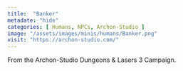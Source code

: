 ```yaml
---
title:  "Banker"
metadate: "hide"
categories: [ Humans, NPCs, Archon-Studio ]
image: "/assets/images/minis/humans/Banker.png"
visit: "https://archon-studio.com/"
---
```

From the Archon-Studio Dungeons & Lasers 3 Campaign.